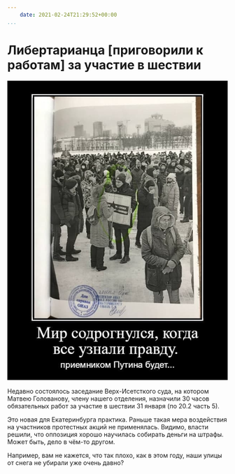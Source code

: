```yaml
---
    date: 2021-02-24T21:29:52+00:00
...
```


# Либертарианца [приговорили к работам] за участие в шествии

![](photo_132@24-02-2021_21-29-52.jpg)

Недавно состоялось заседание Верх-Исетсткого суда, на котором Матвею Голованову, члену нашего отделения, назначили 30 часов обязательных работ за участие в шествии 31 января (по 20.2 часть 5).

Это новая для Екатеринбурга практика. Раньше такая мера воздействия на участников протестных акций не применялась. Видимо, власти решили, что  оппозиция хорошо научилась собирать деньги на штрафы. Может быть, дело в чём-то другом. 

Например, вам не кажется, что так плохо, как в этом году, наши улицы от снега не убирали уже очень давно?
